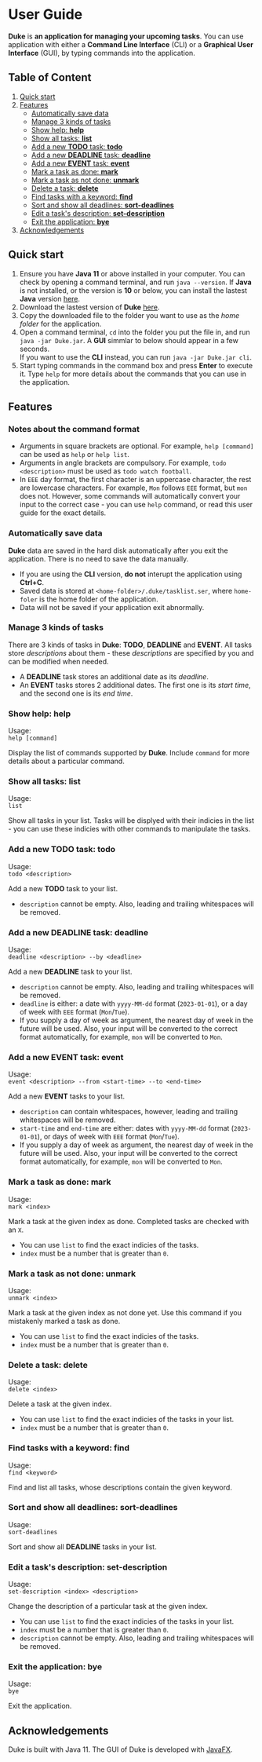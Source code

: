 # User Guide

**Duke** is **an application for managing your upcoming tasks**. You can use application with either a **Command Line Interface** (CLI) or a **Graphical User Interface** (GUI), by typing commands into the application.

## Table of Content

1. [Quick start](#quick-start)
1. [Features](#features)
    - [Automatically save data](#automatically-save-data)
    - [Manage 3 kinds of tasks](#manage-3-kinds-of-tasks)
    - [Show help: **help**](#show-help-help)
    - [Show all tasks: **list**](#show-all-tasks-list)
    - [Add a new **TODO** task: **todo**](#add-a-new-todo-task-todo)
    - [Add a new **DEADLINE** task: **deadline**](#add-a-new-deadline-task-deadline)
    - [Add a new **EVENT** task: **event**](#add-a-new-event-task-event)
    - [Mark a task as done: **mark**](#mark-a-task-as-done-mark)
    - [Mark a task as not done: **unmark**](#mark-a-task-as-not-done-unmark)
    - [Delete a task: **delete**](#delete-a-task-delete)
    - [Find tasks with a keyword: **find**](#find-tasks-with-a-keyword-find)
    - [Sort and show all deadlines: **sort-deadlines**](#sort-and-show-all-deadlines-sort-deadlines)
    - [Edit a task's description: **set-description**](#edit-a-tasks-description-set-description)
    - [Exit the application: **bye**](#exit-the-application-bye)
1. [Acknowledgements](#acknowledgements)

## Quick start

1. Ensure you have **Java 11** or above installed in your computer. You can check by opening a command terminal, and run `java --version`. If **Java** is not installed, or the version is **10** or below, you can install the lastest **Java** version [here](https://www.oracle.com/sg/java/technologies/downloads/).
1. Download the lastest version of **Duke** [here](https://github.com/VietAnh1010/ip/releases).
1. Copy the downloaded file to the folder you want to use as the _home folder_ for the application.
1. Open a command terminal, `cd` into the folder you put the file in, and run `java -jar Duke.jar`. A **GUI** simmlar to below should appear in a few seconds.<br>If you want to use the **CLI** instead, you can run `java -jar Duke.jar cli`.
1. Start typing commands in the command box and press **Enter** to execute it. Type `help` for more details about the commands that you can use in the application.

## Features

### Notes about the command format

- Arguments in square brackets are optional. For example, `help [command]` can be used as `help` or `help list`.
- Arguments in angle brackets are compulsory. For example, `todo <description>` must be used as `todo watch football`.
- In `EEE` day format, the first character is an uppercase character, the rest are lowercase characters. For example, `Mon` follows `EEE` format, but `mon` does not. However, some commands will automatically convert your input to the correct case - you can use `help` command, or read this user guide for the exact details.

### Automatically save data

**Duke** data are saved in the hard disk automatically after you exit the application. There is no need to save the data manually.

- If you are using the **CLI** version, **do not** interupt the application using **Ctrl+C**.
- Saved data is stored at `<home-folder>/.duke/tasklist.ser`, where `home-foler` is the home folder of the application.
- Data will not be saved if your application exit abnormally.

### Manage 3 kinds of tasks

There are 3 kinds of tasks in **Duke**: **TODO**, **DEADLINE** and **EVENT**. All tasks store _descriptions_ about them - these _descriptions_ are specified by you and can be modified when needed.

- A **DEADLINE** task stores an additional date as its _deadline_.
- An **EVENT** tasks stores 2 additional dates. The first one is its _start time_, and the second one is its _end time_.

### Show help: **help**

Usage:<br>`help [command]`

Display the list of commands supported by **Duke**. Include `command` for more details about a particular command.

### Show all tasks: **list**

Usage:<br>`list`

Show all tasks in your list. Tasks will be displyed with their indicies in the list - you can use these indicies with other commands to manipulate the tasks.

### Add a new **TODO** task: **todo**

Usage:<br>`todo <description>`

Add a new **TODO** task to your list.

- `description` cannot be empty. Also, leading and trailing whitespaces will be removed.

### Add a new **DEADLINE** task: **deadline**

Usage:<br>`deadline <description> --by <deadline>`

Add a new **DEADLINE** task to your list.

- `description` cannot be empty. Also, leading and trailing whitespaces will be removed.
- `deadline` is either: a date with `yyyy-MM-dd` format (`2023-01-01`), or a day of week with `EEE` format (`Mon`/`Tue`).
- If you supply a day of week as argument, the nearest day of week in the future will be used. Also, your input will be converted to the correct format automatically, for example, `mon` will be converted to `Mon`.

### Add a new **EVENT** task: **event**

Usage:<br>`event <description> --from <start-time> --to <end-time>`

Add a new **EVENT** tasks to your list.

- `description` can contain whitespaces, however, leading and trailing whitespaces will be removed.
- `start-time` and `end-time` are either: dates with `yyyy-MM-dd` format (`2023-01-01`), or days of week with `EEE` format (`Mon`/`Tue`).
- If you supply a day of week as argument, the nearest day of week in the future will be used. Also, your input will be converted to the correct format automatically, for example, `mon` will be converted to `Mon`.

### Mark a task as done: **mark**

Usage:<br>`mark <index>`

Mark a task at the given index as done. Completed tasks are checked with an `X`.

- You can use `list` to find the exact indicies of the tasks.
- `index` must be a number that is greater than `0`.

### Mark a task as not done: **unmark**

Usage:<br>`unmark <index>`

Mark a task at the given index as not done yet. Use this command if you mistakenly marked a task as done.

- You can use `list` to find the exact indicies of the tasks.
- `index` must be a number that is greater than `0`.

### Delete a task: **delete**

Usage:<br>`delete <index>`

Delete a task at the given index.

- You can use `list` to find the exact indicies of the tasks in your list.
- `index` must be a number that is greater than `0`.

### Find tasks with a keyword: **find**

Usage:<br>`find <keyword>`

Find and list all tasks, whose descriptions contain the given keyword.

### Sort and show all deadlines: **sort-deadlines**

Usage:<br>`sort-deadlines`

Sort and show all **DEADLINE** tasks in your list.

### Edit a task's description: **set-description**

Usage:<br>`set-description <index> <description>`

Change the description of a particular task at the given index.

- You can use `list` to find the exact indicies of the tasks in your list.
- `index` must be a number that is greater than `0`.
- `description` cannot be empty. Also, leading and trailing whitespaces will be removed.

### Exit the application: **bye**

Usage:<br>`bye`

Exit the application.

## Acknowledgements

Duke is built with Java 11. The GUI of Duke is developed with [JavaFX](https://openjfx.io/).
